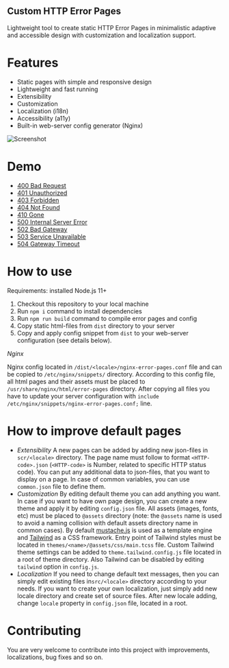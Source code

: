 ## Custom HTTP Error Pages

Lightweight tool to create static HTTP Error Pages in minimalistic adaptive and accessible design with customization and localization support.

# Features

* Static pages with simple and responsive design
* Lightweight and fast running
* Extensibility
* Customization
* Localization (i18n)
* Accessibility (a11y)
* Built-in web-server config generator (Nginx)

![Screenshot](https://sapachev.com/share/error-pages/screenshot.png)

# Demo

* [400 Bad Request](https://sapachev.com/error-pages/bad-request)
* [401 Unauthorized](https://sapachev.com/error-pages/unauthorized)
* [403 Forbidden](https://sapachev.com/error-pages/forbidden)
* [404 Not Found](https://sapachev.com/error-pages/not-found)
* [410 Gone](https://sapachev.com/error-pages/gone)
* [500 Internal Server Error](https://sapachev.com/error-pages/internal-server-error)
* [502 Bad Gateway](https://sapachev.com/error-pages/bad-gateway)
* [503 Service Unavailable](https://sapachev.com/error-pages/service-unavailable)
* [504 Gateway Timeout](https://sapachev.com/error-pages/gateway-timeout)


# How to use

Requirements: installed Node.js 11+

1. Checkout this repository to your local machine
2. Run `npm i` command to install dependencies
3. Run `npm run build` command to compile error pages and config
4. Copy static html-files from `dist` directory to your server
5. Copy and apply config snippet from `dist` to your web-server configuration (see details below).

*Nginx*

Nginx config located in `/dist/<locale>/nginx-error-pages.conf` file and can be copied to `/etc/nginx/snippets/` directory. According to this config file, all html pages and their assets must be placed to `/usr/share/nginx/html/error-pages` directory. After copying all files you have to update your server configuration with `include /etc/nginx/snippets/nginx-error-pages.conf;` line.


# How to improve default pages

* *Extensibility* A new pages can be added by adding new json-files in `scr/<locale>` directory. The page name must follow to format `<HTTP-code>.json` (`<HTTP-code>` is Number, related to specific HTTP status code). You can put any additional data to json-files, that you want to display on a page. In case of common variables, you can use `common.json` file to define them.
* *Customization* By editing default theme you can add anything you want. In case if you want to have own page design, you can create a new theme and apply it by editing `config.json` file. All assets (images, fonts, etc) must be placed to `@assets` directory (note: the `@assets` name is used to avoid a naming collision with default assets directory name in common cases). By default [mustache.js](https://www.npmjs.com/package/mustache) is used as a template engine and [Tailwind](https://tailwindcss.com/) as a CSS framework. Entry point of Tailwind styles must be located in `themes/<name>/@assets/css/main.tcss` file. Custom Tailwind theme settings can be added to `theme.tailwind.config.js` file located in a root of theme directory. Also Tailwind can be disabled by editing `tailwind` option in `config.js`.
* *Localization* If you need to change default text messages, then you can simply edit existing files in`src/<locale>` directory according to your needs. If you want to create your own localization, just simply add new locale directory and create set of source files. After new locale adding, change `locale` property in `config.json` file, located in a root.


# Contributing

You are very welcome to contribute into this project with improvements, localizations, bug fixes and so on.